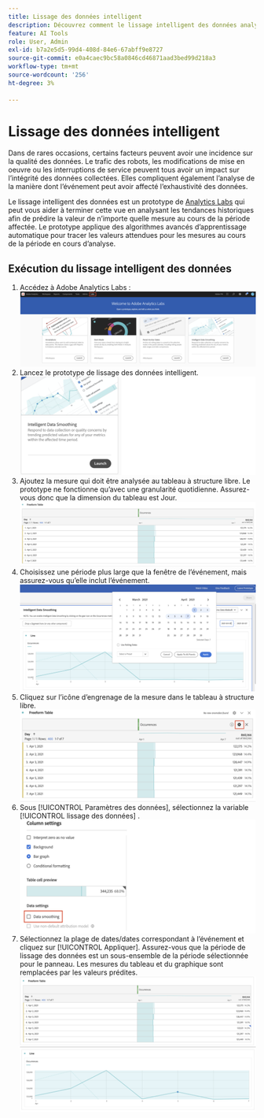 ```yaml
---
title: Lissage des données intelligent
description: Découvrez comment le lissage intelligent des données analyse les tendances historiques afin de prédire la valeur d’une mesure au cours d’une période affectée.
feature: AI Tools
role: User, Admin
exl-id: b7a2e5d5-99d4-408d-84e6-67abff9e8727
source-git-commit: e0a4caec9bc58a0846cd46871aad3bed99d218a3
workflow-type: tm+mt
source-wordcount: '256'
ht-degree: 3%

---
```


# Lissage des données intelligent

Dans de rares occasions, certains facteurs peuvent avoir une incidence sur la qualité des données. Le trafic des robots, les modifications de mise en oeuvre ou les interruptions de service peuvent tous avoir un impact sur l’intégrité des données collectées. Elles compliquent également l’analyse de la manière dont l’événement peut avoir affecté l’exhaustivité des données.

Le lissage intelligent des données est un prototype de [Analytics Labs](/help/analyze/labs.md) qui peut vous aider à terminer cette vue en analysant les tendances historiques afin de prédire la valeur de n’importe quelle mesure au cours de la période affectée. Le prototype applique des algorithmes avancés d’apprentissage automatique pour tracer les valeurs attendues pour les mesures au cours de la période en cours d’analyse.

## Exécution du lissage intelligent des données

1. Accédez à Adobe Analytics Labs :
   ![Labs](assets/labs.png)
1. Lancez le prototype de lissage des données intelligent.
   ![prototype de lancement](assets/intelligent-ds.png)
1. Ajoutez la mesure qui doit être analysée au tableau à structure libre. Le prototype ne fonctionne qu’avec une granularité quotidienne. Assurez-vous donc que la dimension du tableau est Jour.
   ![Ajouter une mesure](assets/add-metric.png)
1. Choisissez une période plus large que la fenêtre de l’événement, mais assurez-vous qu’elle inclut l’événement.
   ![Période](assets/date-range.png)
1. Cliquez sur l’icône d’engrenage de la mesure dans le tableau à structure libre.
   ![Icône représentant un engrenage](assets/gear-icon.png)
1. Sous [!UICONTROL Paramètres des données], sélectionnez la variable [!UICONTROL lissage des données] .
   ![lissage des données](assets/column-setting.png)
1. Sélectionnez la plage de dates/dates correspondant à l’événement et cliquez sur [!UICONTROL Appliquer].
Assurez-vous que la période de lissage des données est un sous-ensemble de la période sélectionnée pour le panneau. Les mesures du tableau et du graphique sont remplacées par les valeurs prédites.
   ![Valeurs prédites](assets/predictive-values.png)
